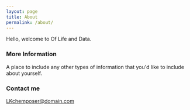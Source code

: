 ```yaml
---
layout: page
title: About
permalink: /about/
---
```


Hello, welcome to Of Life and Data.

### More Information

A place to include any other types of information that you'd like to include about yourself.

### Contact me

[LKchemposer@domain.com](mailto:LKchemposer@gmail.com)